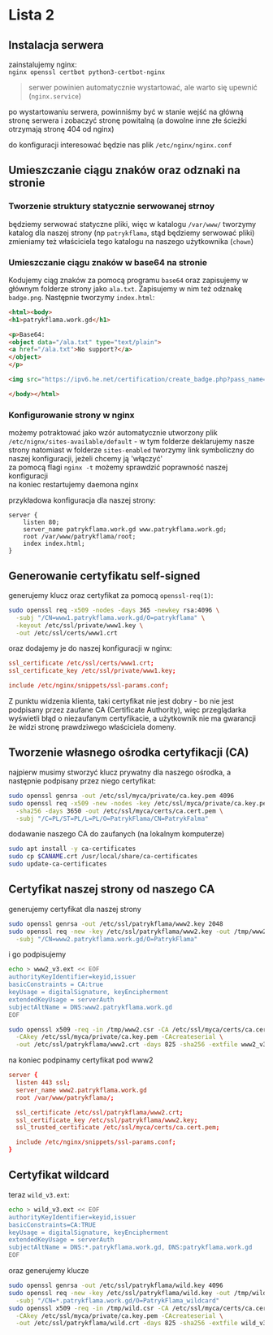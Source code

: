# Lista 2
## Instalacja serwera
zainstalujemy nginx:  
`nginx openssl certbot python3-certbot-nginx`

> serwer powinien automatycznie wystartować, ale warto się upewnić (`nginx.service`)

po wystartowaniu serwera, powinniśmy być w stanie wejść na główną stronę serwera i zobaczyć stronę powitalną (a dowolne inne złe ścieżki otrzymają stronę 404 od nginx)

do konfiguracji interesować będzie nas plik `/etc/nginx/nginx.conf`

## Umieszczanie ciągu znaków oraz odznaki na stronie
### Tworzenie struktury statycznie serwowanej strnoy
będziemy serwować statyczne pliki, więc w katalogu `/var/www/` tworzymy katalog dla naszej strony (np `patrykflama`, stąd będziemy serwować pliki)  
zmieniamy też właściciela tego katalogu na naszego użytkownika (`chown`)  

### Umieszczanie ciągu znaków w base64 na stronie
Kodujemy ciąg znaków za pomocą programu `base64` oraz zapisujemy w głównym folderze strony jako `ala.txt`. Zapisujemy w nim też odznakę `badge.png`. Następnie tworzymy `index.html`:  

```html
<html><body>
<h1>patrykflama.work.gd</h1>

<p>Base64:
<object data="/ala.txt" type="text/plain">
<a href="/ala.txt">No support?</a>
</object>
</p>

<img src="https://ipv6.he.net/certification/create_badge.php?pass_name=patrykflama&badge=1" alt="list 1 badge">

</body></html>
```

### Konfigurowanie strony w nginx
możemy potraktować jako wzór automatycznie utworzony plik `/etc/nignx/sites-available/default` - w tym folderze deklarujemy nasze strony
natomiast w folderze `sites-enabled` tworzymy link symboliczny do naszej konfiguracji, jeżeli chcemy ją 'włączyć'  
za pomocą flagi `nginx -t` możemy sprawdzić poprawność naszej konfiguracji  
na koniec restartujemy daemona nginx

przykładowa konfiguracja dla naszej strony:
```config
server {
    listen 80;
    server_name patrykflama.work.gd www.patrykflama.work.gd;
    root /var/www/patrykflama/root;
    index index.html;
}
```

## Generowanie certyfikatu self-signed
generujemy klucz oraz certyfikat za pomocą `openssl-req(1)`:

```bash
sudo openssl req -x509 -nodes -days 365 -newkey rsa:4096 \
  -subj "/CN=www1.patrykflama.work.gd/O=patrykflama" \
  -keyout /etc/ssl/private/www1.key \
  -out /etc/ssl/certs/www1.crt
```

oraz dodajemy je do naszej konfiguracji w nginx:  
```conf
ssl_certificate /etc/ssl/certs/www1.crt;
ssl_certificate_key /etc/ssl/private/www1.key;

include /etc/nginx/snippets/ssl-params.conf;
```

Z punktu widzenia klienta, taki certyfikat nie jest dobry - bo nie jest podpisany przez zaufane CA (Certificate Authority), więc przeglądarka wyświetli błąd o niezaufanym certyfikacie, a użytkownik nie ma gwarancji że widzi stronę prawdziwego właściciela domeny.


## Tworzenie własnego ośrodka certyfikacji (CA)
najpierw musimy stworzyć klucz prywatny dla naszego ośrodka, a następnie podpisany przez niego certyfikat:  
```bash
sudo openssl genrsa -out /etc/ssl/myca/private/ca.key.pem 4096
sudo openssl req -x509 -new -nodes -key /etc/ssl/myca/private/ca.key.pem \
  -sha256 -days 3650 -out /etc/ssl/myca/certs/ca.cert.pem \
  -subj "/C=PL/ST=PL/L=PL/O=PatrykFlama/CN=PatrykFalma"
```

dodawanie naszego CA do zaufanych (na lokalnym komputerze)
```bash
sudo apt install -y ca-certificates
sudo cp $CANAME.crt /usr/local/share/ca-certificates
sudo update-ca-certificates
```

## Certyfikat naszej strony od naszego CA
generujemy certyfikat dla naszej strony
```bash
sudo openssl genrsa -out /etc/ssl/patrykflama/www2.key 2048
sudo openssl req -new -key /etc/ssl/patrykflama/www2.key -out /tmp/www2.csr \
  -subj "/CN=www2.patrykflama.work.gd/O=PatrykFlama"
```

i go podpisujemy

```bash
echo > www2_v3.ext << EOF
authorityKeyIdentifier=keyid,issuer
basicConstraints = CA:true
keyUsage = digitalSignature, keyEncipherment
extendedKeyUsage = serverAuth
subjectAltName = DNS:www2.patrykflama.work.gd
EOF

sudo openssl x509 -req -in /tmp/www2.csr -CA /etc/ssl/myca/certs/ca.cert.pem \
  -CAkey /etc/ssl/myca/private/ca.key.pem -CAcreateserial \
  -out /etc/ssl/patrykflama/www2.crt -days 825 -sha256 -extfile www2_v3.ext
```

na koniec podpinamy certyfikat pod www2

```conf
server {
  listen 443 ssl;
  server_name www2.patrykflama.work.gd
  root /var/www/patrykflama/;

  ssl_certificate /etc/ssl/patrykflama/www2.crt;
  ssl_certificate_key /etc/ssl/patrykflama/www2.key;
  ssl_trusted_certificate /etc/ssl/myca/certs/ca.cert.pem;

  include /etc/nginx/snippets/ssl-params.conf;
}
```

## Certyfikat wildcard
teraz `wild_v3.ext`:
```bash
echo > wild_v3.ext << EOF
authorityKeyIdentifier=keyid,issuer
basicConstraints=CA:TRUE
keyUsage = digitalSignature, keyEncipherment
extendedKeyUsage = serverAuth
subjectAltName = DNS:*.patrykflama.work.gd, DNS:patrykflama.work.gd
EOF
```

oraz generujemy klucze
```bash
sudo openssl genrsa -out /etc/ssl/patrykflama/wild.key 4096
sudo openssl req -new -key /etc/ssl/patrykflama/wild.key -out /tmp/wild.csr \
  -subj "/CN=*.patrykflama.work.gd/O=PatrykFlama_wildcard"
sudo openssl x509 -req -in /tmp/wild.csr -CA /etc/ssl/myca/certs/ca.cert.pem \
  -CAkey /etc/ssl/myca/private/ca.key.pem -CAcreateserial \
  -out /etc/ssl/patrykflama/wild.crt -days 825 -sha256 -extfile wild_v3.ext
```




